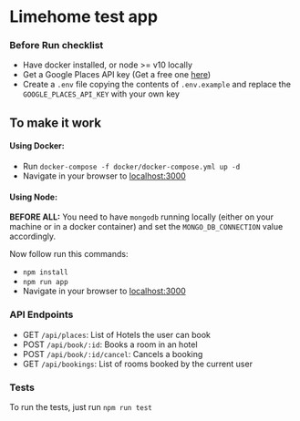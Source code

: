 # Limehome test app

### Before Run checklist
- Have docker installed, or node >= v10 locally
- Get a Google Places API key (Get a free one [here](https://developers.google.com/places/web-service/get-api-key))
- Create a `.env` file copying the contents of `.env.example` and replace the `GOOGLE_PLACES_API_KEY` with your own key

## To make it work
#### Using Docker:

- Run `docker-compose -f docker/docker-compose.yml up -d`
- Navigate in your browser to [localhost:3000](http://localhost:3000)

#### Using Node:
__BEFORE ALL:__ 
You need to have `mongodb` running locally (either on your machine or in a docker container) 
and set the `MONGO_DB_CONNECTION` value accordingly. 

Now follow run this commands:
- `npm install`
- `npm run app`
- Navigate in your browser to [localhost:3000](http://localhost:3000)

### API Endpoints
- GET `/api/places`: List of Hotels the user can book
- POST `/api/book/:id`: Books a room in an hotel
- POST `/api/book/:id/cancel`: Cancels a booking
- GET `/api/bookings`: List of rooms booked by the current user

### Tests
To run the tests, just run `npm run test`